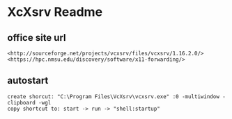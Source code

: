 XcXsrv Readme
==============

## office site url

    <http://sourceforge.net/projects/vcxsrv/files/vcxsrv/1.16.2.0/>
    <https://hpc.nmsu.edu/discovery/software/x11-forwarding/>

## autostart

    create shorcut: "C:\Program Files\VcXsrv\vcxsrv.exe" :0 -multiwindow -clipboard -wgl
    copy shortcut to: start -> run -> "shell:startup"

